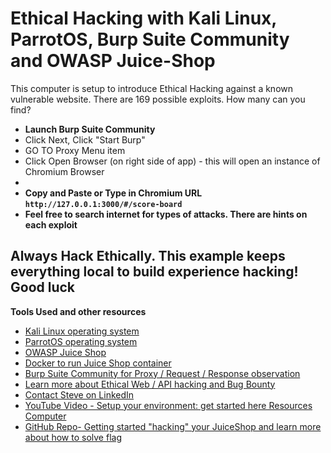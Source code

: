 # Ethical Hacking with Kali Linux, ParrotOS, Burp Suite Community and OWASP Juice-Shop

This computer is setup to introduce Ethical Hacking against a known vulnerable website. There are 169 possible exploits.  How many can you find?  

- **Launch Burp Suite Community**
- Click Next, Click "Start Burp"
- GO TO Proxy Menu item
- Click Open Browser (on right side of app) - this will open an instance of Chromium Browser
-  
- **Copy and Paste or Type in Chromium URL `http://127.0.0.1:3000/#/score-board`**
- **Feel free to search internet for types of attacks. There are hints on each exploit**

## Always Hack Ethically. This example keeps everything local to build experience hacking! Good luck

**Tools Used and other resources**

- [Kali Linux operating system](https://www.kali.org)
- [ParrotOS operating system](https://www.parrotsec.org)
- [OWASP Juice Shop](https://github.com/juice-shop/juice-shop)
- [Docker to run Juice Shop container](https://www.docker.com)
- [Burp Suite Community for Proxy / Request / Response observation](https://www.portswigger.com/burp/communitydownload)
- [Learn more about Ethical Web / API hacking and Bug Bounty](https://portswigger.net/web-security)
- [Contact Steve on LinkedIn](https://www.linkedin.com/in/stevecschofield)
- [YouTube Video - Setup your environment: get started here Resources Computer](https://www.youtube.com/watch?v=3UiBmQT7nF8)
- [GitHub Repo- Getting started "hacking" your JuiceShop and learn more about how to solve flag](https://github.com/steveschofield/build-beginner-ethical-hacking-environment?tab=readme-ov-file)

